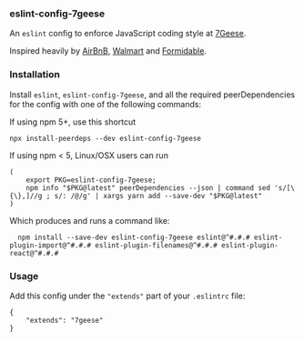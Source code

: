 ### eslint-config-7geese

An `eslint` config to enforce JavaScript coding style at [7Geese](https://7geese.com/).

<!--
_Coming soon_

You can read more about our coding style [over here](https://github.com/7Geese/eslint-config-7geese/blob/master/docs/styleguide.md).
-->

Inspired heavily by [AirBnB](https://github.com/airbnb/javascript), [Walmart](https://github.com/walmartlabs/eslint-config-walmart) and [Formidable](https://github.com/FormidableLabs/eslint-config-formidable).


### Installation

Install `eslint`, `eslint-config-7geese`, and all the required peerDependencies for the config with one of the following commands:

If using npm 5+, use this shortcut

```
npx install-peerdeps --dev eslint-config-7geese
```

If using npm < 5, Linux/OSX users can run

```
(
    export PKG=eslint-config-7geese;
    npm info "$PKG@latest" peerDependencies --json | command sed 's/[\{\},]//g ; s/: /@/g' | xargs yarn add --save-dev "$PKG@latest"
)
```

Which produces and runs a command like:

```
  npm install --save-dev eslint-config-7geese eslint@^#.#.# eslint-plugin-import@^#.#.# eslint-plugin-filenames@^#.#.# eslint-plugin-react@^#.#.#

```


### Usage

Add this config under the `"extends"` part of your `.eslintrc` file:

```
{
    "extends": "7geese"
}
```
